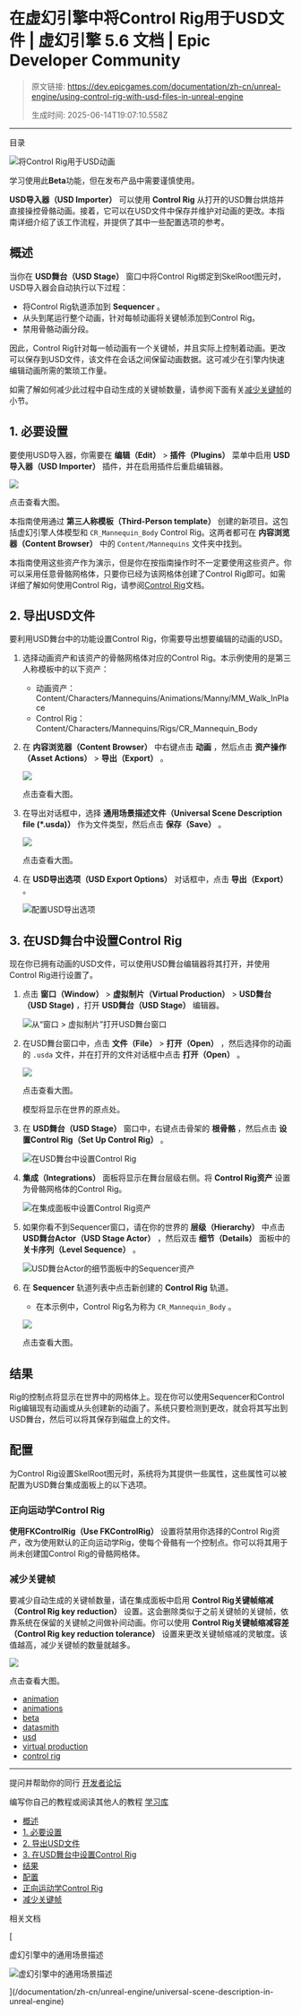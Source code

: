 # 在虚幻引擎中将Control Rig用于USD文件 | 虚幻引擎 5.6 文档 | Epic Developer Community

> 原文链接: https://dev.epicgames.com/documentation/zh-cn/unreal-engine/using-control-rig-with-usd-files-in-unreal-engine
> 
> 生成时间: 2025-06-14T19:07:10.558Z

---

目录

![将Control Rig用于USD动画](https://dev.epicgames.com/community/api/documentation/image/5b42557c-29bb-40a9-8552-51ab707cbaf5?resizing_type=fill&width=1920&height=335)

学习使用此**Beta**功能，但在发布产品中需要谨慎使用。

**USD导入器（USD Importer）** 可以使用 **Control Rig** 从打开的USD舞台烘焙并直接操控骨骼动画。接着，它可以在USD文件中保存并维护对动画的更改。本指南详细介绍了该工作流程，并提供了其中一些配置选项的参考。

## 概述

当你在 **USD舞台（USD Stage）** 窗口中将Control Rig绑定到SkelRoot图元时，USD导入器会自动执行以下过程：

-   将Control Rig轨道添加到 **Sequencer** 。
-   从头到尾运行整个动画，针对每帧动画将关键帧添加到Control Rig。
-   禁用骨骼动画分段。

因此，Control Rig针对每一帧动画有一个关键帧，并且实际上控制着动画。更改可以保存到USD文件，该文件在会话之间保留动画数据。这可减少在引擎内快速编辑动画所需的繁琐工作量。

如需了解如何减少此过程中自动生成的关键帧数量，请参阅下面有关[减少关键帧](/documentation/zh-cn/unreal-engine/using-control-rig-with-usd-files-in-unreal-engine#%E5%87%8F%E5%B0%91%E5%85%B3%E9%94%AE%E5%B8%A7)的小节。

## 1\. 必要设置

要使用USD导入器，你需要在 **编辑（Edit）** > **插件（Plugins）** 菜单中启用 **USD导入器（USD Importer）** 插件，并在启用插件后重启编辑器。

[![](https://d1iv7db44yhgxn.cloudfront.net/documentation/images/58d23d76-38f5-4ff0-a2ea-ad397033001e/usd-importer-plugin.png)](https://d1iv7db44yhgxn.cloudfront.net/documentation/images/58d23d76-38f5-4ff0-a2ea-ad397033001e/usd-importer-plugin.png)

点击查看大图。

本指南使用通过 **第三人称模板（Third-Person template）** 创建的新项目。这包括虚幻引擎人体模型和 `CR_Mannequin_Body` Control Rig。这两者都可在 **内容浏览器（Content Browser）** 中的 `Content/Mannequins` 文件夹中找到。

本指南使用这些资产作为演示，但是你在按指南操作时不一定要使用这些资产。你可以采用任意骨骼网格体，只要你已经为该网格体创建了Control Rig即可。如需详细了解如何使用Control Rig，请参阅[Control Rig](/documentation/zh-cn/unreal-engine/control-rig-in-unreal-engine)文档。

## 2\. 导出USD文件

要利用USD舞台中的功能设置Control Rig，你需要导出想要编辑的动画的USD。

1.  选择动画资产和该资产的骨骼网格体对应的Control Rig。本示例使用的是第三人称模板中的以下资产：
    
    -   动画资产： Content/Characters/Mannequins/Animations/Manny/MM\_Walk\_InPlace
    -   Control Rig： Content/Characters/Mannequins/Rigs/CR\_Mannequin\_Body
2.  在 **内容浏览器（Content Browser）** 中右键点击 **动画** ，然后点击 **资产操作（Asset Actions）** > **导出（Export）** 。
    
    [![](https://d1iv7db44yhgxn.cloudfront.net/documentation/images/edacefcb-3ea4-47c9-93dc-7671fc0e1046/asset-actions-export.png)](https://d1iv7db44yhgxn.cloudfront.net/documentation/images/edacefcb-3ea4-47c9-93dc-7671fc0e1046/asset-actions-export.png)
    
    点击查看大图。
    
3.  在导出对话框中，选择 **通用场景描述文件（Universal Scene Description file (\*.usda)）** 作为文件类型，然后点击 **保存（Save）** 。
    
    [![](https://d1iv7db44yhgxn.cloudfront.net/documentation/images/63f3d5d2-f71b-4f71-98c2-abb31f2d03eb/saving-a-usda.png)](https://d1iv7db44yhgxn.cloudfront.net/documentation/images/63f3d5d2-f71b-4f71-98c2-abb31f2d03eb/saving-a-usda.png)
    
    点击查看大图。
    
4.  在 **USD导出选项（USD Export Options）** 对话框中，点击 **导出（Export）** 。
    
    ![配置USD导出选项](https://d1iv7db44yhgxn.cloudfront.net/documentation/images/7ca8d611-dd16-46d7-bdd1-f92d9fe56f3d/usd-export-options.png)

## 3\. 在USD舞台中设置Control Rig

现在你已拥有动画的USD文件，可以使用USD舞台编辑器将其打开，并使用Control Rig进行设置了。

1.  点击 **窗口（Window）** > **虚拟制片（Virtual Production）** > **USD舞台（USD Stage)** ，打开 **USD舞台（USD Stage）** 编辑器。
    
    ![从“窗口 > 虚拟制片”打开USD舞台窗口](https://d1iv7db44yhgxn.cloudfront.net/documentation/images/1efd1eb1-b38e-491b-b6c7-81ca201fa59c/usd-stage-window.png)
2.  在USD舞台窗口中，点击 **文件（File）** > **打开（Open）** ，然后选择你的动画的 `.usda` 文件，并在打开的文件对话框中点击 **打开（Open）** 。
    
    [![](https://d1iv7db44yhgxn.cloudfront.net/documentation/images/3dc8d6c9-3227-4f0e-831f-cf0eb0ea6ce7/open-usd-stage.png)](https://d1iv7db44yhgxn.cloudfront.net/documentation/images/3dc8d6c9-3227-4f0e-831f-cf0eb0ea6ce7/open-usd-stage.png)
    
    点击查看大图。
    
    模型将显示在世界的原点处。
    
3.  在 **USD舞台（USD Stage）** 窗口中，右键点击骨架的 **根骨骼** ，然后点击 **设置Control Rig（Set Up Control Rig）** 。
    
    ![在USD舞台中设置Control Rig](https://d1iv7db44yhgxn.cloudfront.net/documentation/images/afa20585-5a20-4424-8eb9-04d7fa82b399/set-up-control-rig.png)
4.  **集成（Integrations）** 面板将显示在舞台层级右侧。将 **Control Rig资产** 设置为骨骼网格体的Control Rig。
    
    ![在集成面板中设置Control Rig资产](https://d1iv7db44yhgxn.cloudfront.net/documentation/images/3ee6876f-c3fe-4a17-9c05-4240e617f11b/set-control-rig-asset.png)
5.  如果你看不到Sequencer窗口，请在你的世界的 **层级（Hierarchy）** 中点击 **USD舞台Actor（USD Stage Actor）** ，然后双击 **细节（Details）** 面板中的 **关卡序列（Level Sequence）** 。
    
    ![USD舞台Actor的细节面板中的Sequencer资产](https://d1iv7db44yhgxn.cloudfront.net/documentation/images/7b76900c-09a5-4f65-96b0-51ee03ce990d/usd-stage-actor.png)
6.  在 **Sequencer** 轨道列表中点击新创建的 **Control Rig** 轨道。
    
    -   在本示例中，Control Rig名为称为 `CR_Mannequin_Body` 。
    
    [![](https://d1iv7db44yhgxn.cloudfront.net/documentation/images/fe5a5498-636f-480a-9932-af8de249c2e0/control-rig-mannequin.png)](https://d1iv7db44yhgxn.cloudfront.net/documentation/images/fe5a5498-636f-480a-9932-af8de249c2e0/control-rig-mannequin.png)
    
    点击查看大图。
    

## 结果

Rig的控制点将显示在世界中的网格体上。现在你可以使用Sequencer和Control Rig编辑现有动画或从头创建新的动画了。系统只要检测到更改，就会将其写出到USD舞台，然后可以将其保存到磁盘上的文件。

## 配置

为Control Rig设置SkelRoot图元时，系统将为其提供一些属性，这些属性可以被配置为USD舞台集成面板上的以下选项。

### 正向运动学Control Rig

**使用FKControlRig（Use FKControlRig）** 设置将禁用你选择的Control Rig资产，改为使用默认的正向运动学Rig，使每个骨骼有一个控制点。你可以将其用于尚未创建国Control Rig的骨骼网格体。

### 减少关键帧

要减少自动生成的关键帧数量，请在集成面板中启用 **Control Rig关键帧缩减（Control Rig key reduction）** 设置。这会删除类似于之前关键帧的关键帧，依靠系统在保留的关键帧之间做补间动画。你可以使用 **Control Rig关键帧缩减容差（Control Rig key reduction tolerance）** 设置来更改关键帧缩减的灵敏度。该值越高，减少关键帧的数量就越多。

[![](https://d1iv7db44yhgxn.cloudfront.net/documentation/images/d5c3d353-21fc-43f0-9e35-e42f70860269/key-reduction-options.png)](https://d1iv7db44yhgxn.cloudfront.net/documentation/images/d5c3d353-21fc-43f0-9e35-e42f70860269/key-reduction-options.png)

点击查看大图。

-   [animation](https://dev.epicgames.com/community/search?query=animation)
-   [animations](https://dev.epicgames.com/community/search?query=animations)
-   [beta](https://dev.epicgames.com/community/search?query=beta)
-   [datasmith](https://dev.epicgames.com/community/search?query=datasmith)
-   [usd](https://dev.epicgames.com/community/search?query=usd)
-   [virtual production](https://dev.epicgames.com/community/search?query=virtual%20production)
-   [control rig](https://dev.epicgames.com/community/search?query=control%20rig)

* * *

提问并帮助你的同行 [开发者论坛](https://forums.unrealengine.com/categories?tag=unreal-engine)

编写你自己的教程或阅读其他人的教程 [学习库](https://dev.epicgames.com/community/unreal-engine/learning)

-   [概述](/documentation/zh-cn/unreal-engine/using-control-rig-with-usd-files-in-unreal-engine#%E6%A6%82%E8%BF%B0)
-   [1\. 必要设置](/documentation/zh-cn/unreal-engine/using-control-rig-with-usd-files-in-unreal-engine#1%E5%BF%85%E8%A6%81%E8%AE%BE%E7%BD%AE)
-   [2\. 导出USD文件](/documentation/zh-cn/unreal-engine/using-control-rig-with-usd-files-in-unreal-engine#2%E5%AF%BC%E5%87%BAusd%E6%96%87%E4%BB%B6)
-   [3\. 在USD舞台中设置Control Rig](/documentation/zh-cn/unreal-engine/using-control-rig-with-usd-files-in-unreal-engine#3%E5%9C%A8usd%E8%88%9E%E5%8F%B0%E4%B8%AD%E8%AE%BE%E7%BD%AEcontrolrig)
-   [结果](/documentation/zh-cn/unreal-engine/using-control-rig-with-usd-files-in-unreal-engine#%E7%BB%93%E6%9E%9C)
-   [配置](/documentation/zh-cn/unreal-engine/using-control-rig-with-usd-files-in-unreal-engine#%E9%85%8D%E7%BD%AE)
-   [正向运动学Control Rig](/documentation/zh-cn/unreal-engine/using-control-rig-with-usd-files-in-unreal-engine#%E6%AD%A3%E5%90%91%E8%BF%90%E5%8A%A8%E5%AD%A6controlrig)
-   [减少关键帧](/documentation/zh-cn/unreal-engine/using-control-rig-with-usd-files-in-unreal-engine#%E5%87%8F%E5%B0%91%E5%85%B3%E9%94%AE%E5%B8%A7)

相关文档

[

虚幻引擎中的通用场景描述

![虚幻引擎中的通用场景描述](https://dev.epicgames.com/community/api/documentation/image/4c1b6840-3bd6-4c40-8621-356d49074d1c?resizing_type=fit&width=160&height=92)

](/documentation/zh-cn/unreal-engine/universal-scene-description-in-unreal-engine)